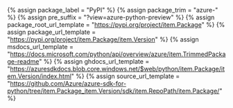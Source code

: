 {% assign package_label = "PyPI" %}
{% assign package_trim = "azure-" %}
{% assign pre_suffix = "?view=azure-python-preview" %}
{% assign package_root_url_template = "https://pypi.org/project/item.Package" %}
{% assign package_url_template = "https://pypi.org/project/item.Package/item.Version" %}
{% assign msdocs_url_template = "https://docs.microsoft.com/python/api/overview/azure/item.TrimmedPackage-readme" %}
{% assign ghdocs_url_template = "https://azuresdkdocs.blob.core.windows.net/$web/python/item.Package/item.Version/index.html" %}
{% assign source_url_template = "https://github.com/Azure/azure-sdk-for-python/tree/item.Package_item.Version/sdk/item.RepoPath/item.Package/" %}